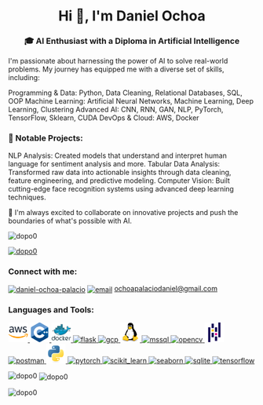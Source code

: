 <h1 align="center">Hi 👋, I'm Daniel Ochoa</h1>
<h3 align="center"> 🎓 AI Enthusiast with a Diploma in Artificial Intelligence</h3>

I'm passionate about harnessing the power of AI to solve real-world problems. My journey has equipped me with a diverse set of skills, including:

Programming & Data: Python, Data Cleaning, Relational Databases, SQL, OOP
Machine Learning: Artificial Neural Networks, Machine Learning, Deep Learning, Clustering
Advanced AI: CNN, RNN, GAN, NLP, PyTorch, TensorFlow, Sklearn, CUDA
DevOps & Cloud: AWS, Docker

<h3 align="left">🌟 Notable Projects:</h3>

NLP Analysis: Created models that understand and interpret human language for sentiment analysis and more.
Tabular Data Analysis: Transformed raw data into actionable insights through data cleaning, feature engineering, and predictive modeling.
Computer Vision: Built cutting-edge face recognition systems using advanced deep learning techniques.

🚀 I'm always excited to collaborate on innovative projects and push the boundaries of what's possible with AI.

<p align="left"> <img src="https://komarev.com/ghpvc/?username=dopo0&label=Profile%20views&color=0e75b6&style=flat" alt="dopo0" /> </p>

<p align="left"> <a href="https://github.com/ryo-ma/github-profile-trophy"><img src="https://github-profile-trophy.vercel.app/?username=dopo0" alt="dopo0" /></a> </p>

<h3 align="left">Connect with me:</h3>
<p align="left">
<a href="https://linkedin.com/in/daniel-ochoa-palacio" target="blank"><img align="center" src="https://raw.githubusercontent.com/rahuldkjain/github-profile-readme-generator/master/src/images/icons/Social/linked-in-alt.svg" alt="daniel-ochoa-palacio" height="30" width="40" /></a>
<a href="mailto:ochoapalaciodaniel@gmail.com" target="blank"><img align="center" src="https://upload.wikimedia.org/wikipedia/commons/a/a1/Email_OneDrive_icon.svg" alt="email" height="30" width="40" /></a>
<a href="mailto:ochoapalaciodaniel@gmail.com" target="blank">ochoapalaciodaniel@gmail.com</a>
</p>

<h3 align="left">Languages and Tools:</h3>
<p align="left"> <a href="https://aws.amazon.com" target="_blank" rel="noreferrer"> <img src="https://raw.githubusercontent.com/devicons/devicon/master/icons/amazonwebservices/amazonwebservices-original-wordmark.svg" alt="aws" width="40" height="40"/> </a> <a href="https://www.w3schools.com/cpp/" target="_blank" rel="noreferrer"> <img src="https://raw.githubusercontent.com/devicons/devicon/master/icons/cplusplus/cplusplus-original.svg" alt="cplusplus" width="40" height="40"/> </a> <a href="https://www.docker.com/" target="_blank" rel="noreferrer"> <img src="https://raw.githubusercontent.com/devicons/devicon/master/icons/docker/docker-original-wordmark.svg" alt="docker" width="40" height="40"/> </a> <a href="https://flask.palletsprojects.com/" target="_blank" rel="noreferrer"> <img src="https://www.vectorlogo.zone/logos/pocoo_flask/pocoo_flask-icon.svg" alt="flask" width="40" height="40"/> </a> <a href="https://cloud.google.com" target="_blank" rel="noreferrer"> <img src="https://www.vectorlogo.zone/logos/google_cloud/google_cloud-icon.svg" alt="gcp" width="40" height="40"/> </a> <a href="https://www.linux.org/" target="_blank" rel="noreferrer"> <img src="https://raw.githubusercontent.com/devicons/devicon/master/icons/linux/linux-original.svg" alt="linux" width="40" height="40"/> </a> <a href="https://www.microsoft.com/en-us/sql-server" target="_blank" rel="noreferrer"> <img src="https://www.svgrepo.com/show/303229/microsoft-sql-server-logo.svg" alt="mssql" width="40" height="40"/> </a> <a href="https://opencv.org/" target="_blank" rel="noreferrer"> <img src="https://www.vectorlogo.zone/logos/opencv/opencv-icon.svg" alt="opencv" width="40" height="40"/> </a> <a href="https://pandas.pydata.org/" target="_blank" rel="noreferrer"> <img src="https://raw.githubusercontent.com/devicons/devicon/2ae2a900d2f041da66e950e4d48052658d850630/icons/pandas/pandas-original.svg" alt="pandas" width="40" height="40"/> </a> <a href="https://postman.com" target="_blank" rel="noreferrer"> <img src="https://www.vectorlogo.zone/logos/getpostman/getpostman-icon.svg" alt="postman" width="40" height="40"/> </a> <a href="https://www.python.org" target="_blank" rel="noreferrer"> <img src="https://raw.githubusercontent.com/devicons/devicon/master/icons/python/python-original.svg" alt="python" width="40" height="40"/> </a> <a href="https://pytorch.org/" target="_blank" rel="noreferrer"> <img src="https://www.vectorlogo.zone/logos/pytorch/pytorch-icon.svg" alt="pytorch" width="40" height="40"/> </a> <a href="https://scikit-learn.org/" target="_blank" rel="noreferrer"> <img src="https://upload.wikimedia.org/wikipedia/commons/0/05/Scikit_learn_logo_small.svg" alt="scikit_learn" width="40" height="40"/> </a> <a href="https://seaborn.pydata.org/" target="_blank" rel="noreferrer"> <img src="https://seaborn.pydata.org/_images/logo-mark-lightbg.svg" alt="seaborn" width="40" height="40"/> </a> <a href="https://www.sqlite.org/" target="_blank" rel="noreferrer"> <img src="https://www.vectorlogo.zone/logos/sqlite/sqlite-icon.svg" alt="sqlite" width="40" height="40"/> </a> <a href="https://www.tensorflow.org" target="_blank" rel="noreferrer"> <img src="https://www.vectorlogo.zone/logos/tensorflow/tensorflow-icon.svg" alt="tensorflow" width="40" height="40"/> </a> </p>

<p><img align="left" src="https://github-readme-stats.vercel.app/api/top-langs?username=dopo0&show_icons=true&locale=en&layout=compact" alt="dopo0" /></p>

<p>&nbsp;<img align="center" src="https://github-readme-stats.vercel.app/api?username=dopo0&show_icons=true&locale=en" alt="dopo0" /></p>

<p><img align="center" src="https://github-readme-streak-stats.herokuapp.com/?user=dopo0&" alt="dopo0" /></p>

<!--
**Dopo0/Dopo0** is a ✨ _special_ ✨ repository because its `README.md` (this file) appears on your GitHub profile.

Here are some ideas to get you started:

- 🔭 I’m currently working on ...
- 🌱 I’m currently learning ...
- 👯 I’m looking to collaborate on ...
- 🤔 I’m looking for help with ...
- 💬 Ask me about ...
- 📫 How to reach me: ...
- 😄 Pronouns: ...
- ⚡ Fun fact: ...
-->
